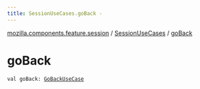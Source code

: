 ```yaml
---
title: SessionUseCases.goBack - 
---
```


[mozilla.components.feature.session](../index.html) / [SessionUseCases](index.html) / [goBack](./go-back.html)

# goBack

`val goBack: `[`GoBackUseCase`](-go-back-use-case/index.html)